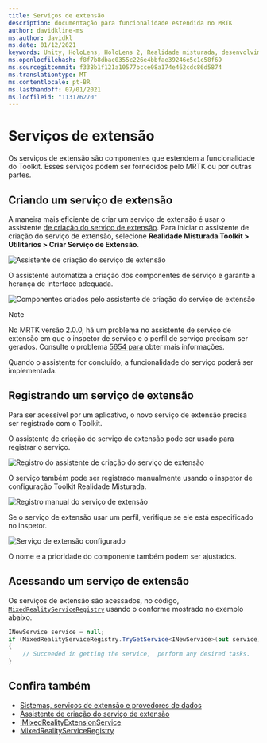 ```yaml
---
title: Serviços de extensão
description: documentação para funcionalidade estendida no MRTK
author: davidkline-ms
ms.author: davidkl
ms.date: 01/12/2021
keywords: Unity, HoloLens, HoloLens 2, Realidade misturada, desenvolvimento, MRTK,
ms.openlocfilehash: f8f7b8dbac0355c226e4bbfae39246e5c1c58f69
ms.sourcegitcommit: f338b1f121a10577bcce08a174e462cdc86d5874
ms.translationtype: MT
ms.contentlocale: pt-BR
ms.lasthandoff: 07/01/2021
ms.locfileid: "113176270"
---
```

# <a name="extension-services"></a>Serviços de extensão

Os serviços de extensão são componentes que estendem a funcionalidade do Toolkit. Esses serviços podem ser fornecidos pelo MRTK ou por outras partes.

## <a name="creating-an-extension-service"></a>Criando um serviço de extensão

A maneira mais eficiente de criar um serviço de extensão é usar o assistente [de criação do serviço de extensão](../tools/extension-service-creation-wizard.md).
Para iniciar o assistente de criação do serviço de extensão, selecione **Realidade Misturada Toolkit > Utilitários > Criar Serviço de Extensão**.

![Assistente de criação do serviço de extensão](../images/extension-wizard/ExtensionServiceCreationWizard.png)

O assistente automatiza a criação dos componentes de serviço e garante a herança de interface adequada.

![Componentes criados pelo assistente de criação do serviço de extensão](../images/extension-wizard/ExtensionServiceComponents.png)

> [!Note]
> No MRTK versão 2.0.0, há um problema no assistente de serviço de extensão em que o inspetor de serviço e o perfil de serviço precisam ser gerados. Consulte o problema [5654 para](https://github.com/microsoft/MixedRealityToolkit-Unity/issues/5654) obter mais informações.

Quando o assistente for concluído, a funcionalidade do serviço poderá ser implementada.

## <a name="registering-an-extension-service"></a>Registrando um serviço de extensão

Para ser acessível por um aplicativo, o novo serviço de extensão precisa ser registrado com o Toolkit.

O assistente de criação do serviço de extensão pode ser usado para registrar o serviço.

![Registro do assistente de criação do serviço de extensão](../images/extension-wizard/ExtensionServiceWizardRegister.png)

O serviço também pode ser registrado manualmente usando o inspetor de configuração Toolkit Realidade Misturada.

![Registro manual do serviço de extensão](../images/profiles/RegisterExtensionService.png)

Se o serviço de extensão usar um perfil, verifique se ele está especificado no inspetor.

![Serviço de extensão configurado](../images/profiles/ConfiguredExtensionService.png)

O nome e a prioridade do componente também podem ser ajustados.

## <a name="accessing-an-extension-service"></a>Acessando um serviço de extensão

Os serviços de extensão são acessados, no código, [`MixedRealityServiceRegistry`](xref:Microsoft.MixedReality.Toolkit.MixedRealityServiceRegistry) usando o conforme mostrado no exemplo abaixo.

```c#
INewService service = null;
if (MixedRealityServiceRegistry.TryGetService<INewService>(out service))
{
    // Succeeded in getting the service,  perform any desired tasks.
}
```

## <a name="see-also"></a>Confira também

- [Sistemas, serviços de extensão e provedores de dados](../../architecture/systems-extensions-providers.md)
- [Assistente de criação do serviço de extensão](../tools/extension-service-creation-wizard.md)
- [IMixedRealityExtensionService](xref:Microsoft.MixedReality.Toolkit.IMixedRealityExtensionService)
- [MixedRealityServiceRegistry](xref:Microsoft.MixedReality.Toolkit.MixedRealityServiceRegistry)

